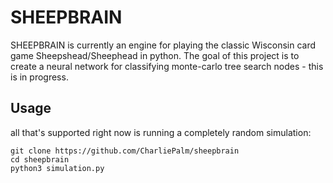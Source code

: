 # SHEEPBRAIN

SHEEPBRAIN is currently an engine for playing the classic Wisconsin card game Sheepshead/Sheephead in python. The goal of this project is to create a neural network for classifying monte-carlo tree search nodes - this is in progress.

## Usage
all that's supported right now is running a completely random simulation:

    git clone https://github.com/CharliePalm/sheepbrain
    cd sheepbrain
    python3 simulation.py
